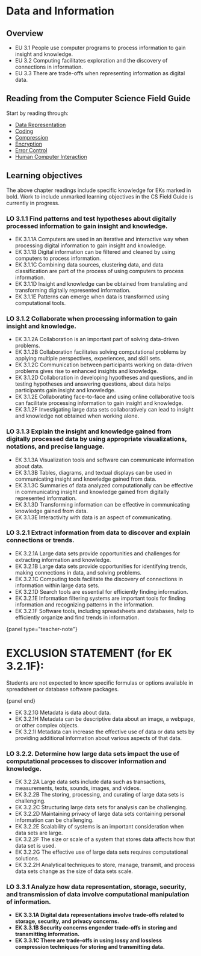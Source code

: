 # Data and Information

## Overview

- EU 3.1 People use computer programs to process information to gain insight and knowledge.
- EU 3.2 Computing facilitates exploration and the discovery of connections in information.
- EU 3.3 There are trade-offs when representing information as digital data.

## Reading from the Computer Science Field Guide

Start by reading through:

- [Data Representation]('chapters:chapter' 'data-representation')
- [Coding]('chapters:chapter' 'coding-introduction')
- [Compression]('chapters:chapter' 'coding-compression')
- [Encryption]('chapters:chapter' 'coding-encryption')
- [Error Control]('chapters:chapter' 'coding-error-control')
- [Human Computer Interaction]('chapters:chapter' 'human-computer-interaction')

## Learning objectives

The above chapter readings include specific knowledge for EKs marked in bold. Work to include unmarked learning objectives in the CS Field Guide is currently in progress.

### LO 3.1.1 Find patterns and test hypotheses about digitally processed information to gain insight and knowledge.

- EK 3.1.1A Computers are used in an iterative and interactive way when processing digital information to gain insight and knowledge.
- EK 3.1.1B Digital information can be filtered and cleaned by using computers to process information.
- EK 3.1.1C Combining data sources, clustering data, and data classification are part of the process of using computers to process information.
- EK 3.1.1D Insight and knowledge can be obtained from translating and transforming digitally represented information.
- EK 3.1.1E Patterns can emerge when data is transformed using computational tools.

### LO 3.1.2 Collaborate when processing information to gain insight and knowledge.

- EK 3.1.2A Collaboration is an important part of solving data-driven problems.
- EK 3.1.2B Collaboration facilitates solving computational problems by applying multiple perspectives, experiences, and skill sets.
- EK 3.1.2C Communication between participants working on data-driven problems gives rise
to enhanced insights and knowledge.
- EK 3.1.2D Collaboration in developing hypotheses and questions, and in testing hypotheses
and answering questions, about data helps participants gain insight and knowledge.
- EK 3.1.2E Collaborating face-to-face and using online collaborative tools can facilitate processing information to gain insight and knowledge.
- EK 3.1.2F Investigating large data sets collaboratively can lead to insight and knowledge not obtained when working alone.

### LO 3.1.3 Explain the insight and knowledge gained from digitally processed data by using appropriate visualizations, notations, and precise language.

- EK 3.1.3A Visualization tools and software can communicate information about data.
- EK 3.1.3B Tables, diagrams, and textual displays can be used in communicating insight and knowledge gained from data.
- EK 3.1.3C Summaries of data analyzed computationally can be effective in communicating insight and knowledge gained from digitally represented information.
- EK 3.1.3D Transforming information can be effective in communicating knowledge gained from data.
- EK 3.1.3E Interactivity with data is an aspect of communicating.

### LO 3.2.1 Extract information from data to discover and explain connections or trends.

- EK 3.2.1A Large data sets provide opportunities and challenges for extracting information and knowledge.
- EK 3.2.1B Large data sets provide opportunities for identifying trends, making connections
in data, and solving problems.
- EK 3.2.1C Computing tools facilitate the discovery of connections in information within large data sets.
- EK 3.2.1D Search tools are essential for efficiently finding information.
- EK 3.2.1E Information filtering systems are important tools for finding information and recognizing patterns in the information.
- EK 3.2.1F Software tools, including spreadsheets and databases, help to efficiently organize and find trends in information.

{panel type="teacher-note"}

# EXCLUSION STATEMENT (for EK 3.2.1F):
  
Students are not expected to know specific formulas or options available in spreadsheet or database software packages.

{panel end}

- EK 3.2.1G Metadata is data about data.
- EK 3.2.1H Metadata can be descriptive data about an image, a webpage, or other complex objects.
- EK 3.2.1I Metadata can increase the effective use of data or data sets by providing additional information about various aspects of that data.

### LO 3.2.2. Determine how large data sets impact the use of computational processes to discover information and knowledge.

- EK 3.2.2A Large data sets include data such as transactions, measurements, texts, sounds, images, and videos.
- EK 3.2.2B The storing, processing, and curating of large data sets is challenging.
- EK 3.2.2C Structuring large data sets for analysis can be challenging.
- EK 3.2.2D Maintaining privacy of large data sets containing personal information can be challenging.
- EK 3.2.2E Scalability of systems is an important consideration when data sets are large.
- EK 3.2.2F The size or scale of a system that stores data affects how that data set is used.
- EK 3.2.2G The effective use of large data sets requires computational solutions.
- EK 3.2.2H Analytical techniques to store, manage, transmit, and process data sets change as the size of data sets scale.

### LO 3.3.1 Analyze how data representation, storage, security, and transmission of data involve computational manipulation of information.

- **EK 3.3.1A Digital data representations involve trade-offs related to storage, security, and privacy concerns.**
- **EK 3.3.1B Security concerns engender trade-offs in storing and transmitting information.**
- **EK 3.3.1C There are trade-offs in using lossy and lossless compression techniques for storing and transmitting data.**
